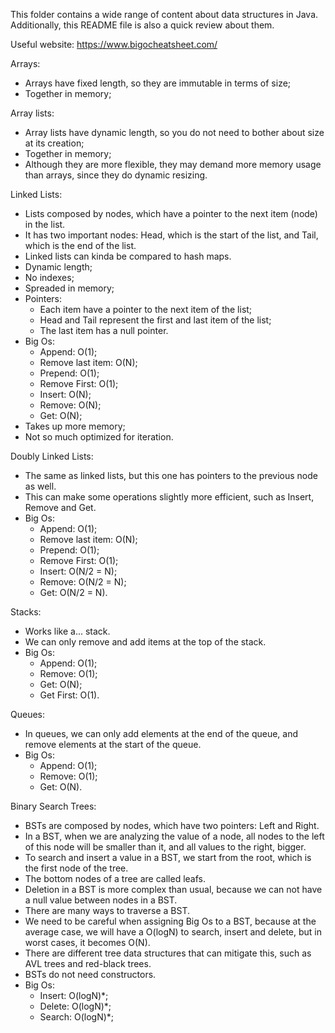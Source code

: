This folder contains a wide range of content about data structures in Java. Additionally, this README file is also a quick review about them.

Useful website: https://www.bigocheatsheet.com/

Arrays:
- Arrays have fixed length, so they are immutable in terms of size;
- Together in memory;

Array lists:
- Array lists have dynamic length, so you do not need to bother about size at its creation;
- Together in memory;
- Although they are more flexible, they may demand more memory usage than arrays, since they do dynamic resizing.

Linked Lists:
- Lists composed by nodes, which have a pointer to the next item (node) in the list.
- It has two important nodes: Head, which is the start of the list, and Tail, which is the end of the list.
- Linked lists can kinda be compared to hash maps.
- Dynamic length;
- No indexes;
- Spreaded in memory;
- Pointers:
  - Each item have a pointer to the next item of the list;
  - Head and Tail represent the first and last item of the list;
  - The last item has a null pointer.
- Big Os:
  - Append: O(1);
  - Remove last item: O(N);
  - Prepend: O(1);
  - Remove First: O(1);
  - Insert: O(N);
  - Remove: O(N);
  - Get: O(N);
- Takes up more memory;
- Not so much optimized for iteration.


Doubly Linked Lists:
- The same as linked lists, but this one has pointers to the previous node as well.
- This can make some operations slightly more efficient, such as Insert, Remove and Get.
- Big Os:
  - Append: O(1);
  - Remove last item: O(N);
  - Prepend: O(1);
  - Remove First: O(1);
  - Insert: O(N/2 = N);
  - Remove: O(N/2 = N);
  - Get: O(N/2 = N).

Stacks:
- Works like a... stack.
- We can only remove and add items at the top of the stack.
- Big Os:
  - Append: O(1);
  - Remove: O(1);
  - Get: O(N);
  - Get First: O(1).
  
Queues:
- In queues, we can only add elements at the end of the queue, and remove elements at the start of the queue.
- Big Os:
  - Append: O(1);
  - Remove: O(1);
  - Get: O(N).

Binary Search Trees:
- BSTs are composed by nodes, which have two pointers: Left and Right.
- In a BST, when we are analyzing the value of a node, all nodes to the left of this node will be smaller than it, and
all values to the right, bigger.
- To search and insert a value in a BST, we start from the root, which is the first node of the tree.
- The bottom nodes of a tree are called leafs.
- Deletion in a BST is more complex than usual, because we can not have a null value between nodes in a BST.
- There are many ways to traverse a BST.
- We need to be careful when assigning Big Os to a BST, because at the average case, we will have a O(logN) to search, insert
and delete, but in worst cases, it becomes O(N).
- There are different tree data structures that can mitigate this, such as AVL trees and red-black trees.
- BSTs do not need constructors. 
- Big Os:
  - Insert: O(logN)*;
  - Delete: O(logN)*;
  - Search: O(logN)*;
